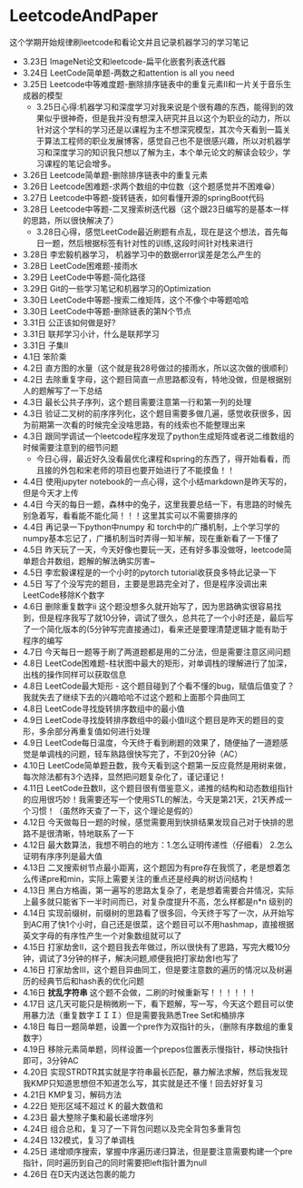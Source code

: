 # LeetcodeAndPaper
这个学期开始规律刷leetcode和看论文并且记录机器学习的学习笔记
* 3.23日 ImageNet论文和leetcode-扁平化嵌套列表迭代器
* 3.24日 LeetCode简单题-两数之和attention is all you need
* 3.25日 Leetcode中等难度题-删除排序链表中的重复元素II和一片关于音乐生成器的模型
  * 3.25日心得:机器学习和深度学习对我来说是个很有趣的东西，能得到的效果似乎很神奇，但是我并没有想深入研究并且以这个为职业的动力，所以针对这个学科的学习还是以课程为主不想深究模型，其次今天看到一篇关于算法工程师的职业发展博客，感觉自己也不是很感兴趣，所以对机器学习和深度学习的知识我只想以了解为主，本个单元论文的解读会较少，学习课程的笔记会增多。
* 3.26日 Leetcode简单题-删除排序链表中的重复元素
* 3.26日 Leetcode困难题-求两个数组的中位数（这个题感觉并不困难😁）
* 3.27日 Leetcode中等题-旋转链表，如何看懂开源的springBoot代码
* 3.28日 Leetcode中等题-二叉搜索树迭代器（这个跟23日编写的是基本一样的思路，所以很快解决了）
  * 3.28日心得，感觉LeetCode最近刷题有点乱，现在是这个想法，首先每日一题，然后根据标签有针对性的训练,这段时间针对栈来进行
* 3.28日 李宏毅机器学习， 机器学习中的数据error误差是怎么产生的
* 3.28日 LeetCode困难题-接雨水
* 3.29日 LeetCode中等题-简化路径
* 3.29日 Git的一些学习笔记和机器学习的Optimization
* 3.30日 LeetCode中等题-搜索二维矩阵，这个不像个中等题哈哈
* 3.30日 LeetCode中等题-删除链表的第N个节点
* 3.31日 公正该如何做是好?
* 3.31日 联邦学习小计，什么是联邦学习
* 3.31日 子集II
* 4.1日 笨阶乘
* 4.2日 直方图的水量（这个就是我28号做过的接雨水，所以这次做的很顺利）
* 4.2日 去除重复字母，这个题目简直一点思路都没有，特地没做，但是根据别人的题解写了一下总结
* 4.3日 最长公共子序列，这个题目需要注意第一行和第一列的处理
* 4.3日 验证二叉树的前序序列化，这个题目需要多做几遍，感觉收获很多，因为前期第一次看的时候完全没啥思路，有的线索也不能整理出来
* 4.3日 跟同学调试一个leetcode程序发现了python生成矩阵或者说二维数组的时候需要注意到的细节问题
  * 今日心得，最近好久没看最优化课程和spring的东西了，得开始看看，而且接的外包和宋老师的项目也要开始进行了不能摸鱼！！
* 4.4日 使用jupyter notebook的一点心得，这个小结markdown是昨天写的，但是今天才上传
* 4.4日 今天的每日一题，森林中的兔子，这里我要总结一下，有思路的时候先别急着写，看看能不能化简！！！这里其实可以不需要排序的
* 4.4日 再记录一下python中numpy 和 torch中的广播机制，上个学习学的numpy基本忘记了，广播机制当时弄得一知半解，现在重新看了一下懂了
* 4.5日 昨天玩了一天，今天好像也要玩一天，还有好多事没做呀，leetcode简单题合并数组，题解的解法确实厉害~
* 4.5日 李宏毅课程是的一个小时的pytorch tutorial收获良多特此记录一下
* 4.5日 写了个没写完的题目，主要是思路完全对了，但是程序没调出来LeetCode移除K个数字
* 4.6日 删除重复数字ii 这个题没想多久就开始写了，因为思路确实很容易找到，但是程序我写了就10分钟，调试了很久，总共花了一个小时还是，最后写了一个简化版本的(5分钟写完直接通过)，看来还是要理清楚逻辑才能有助于程序的编写
* 4.7日 今天每日一题等于刷了两道题都是用的二分法，但是需要注意区间问题
* 4.8日 LeetCode困难题-柱状图中最大的矩形，对单调栈的理解进行了加深，出栈的操作同样可以获取信息
* 4.8日 LeetCode最大矩形 - 这个题目碰到了个看不懂的bug，赋值后值变了？我就失去了继续下去的兴趣哈哈不过这个题和上面那个异曲同工
* 4.8日 LeetCode寻找旋转排序数组中的最小值
* 4.9日 LeetCode寻找旋转排序数组中的最小值II这个题目是昨天的题目的变形，多余部分再重复值如何进行处理
* 4.9日 LeetCode每日温度，今天终于看到刷题的效果了，随便抽了一道题感觉是单调栈的问题，轻车熟路很快写完了，不到20分钟（AC）
* 4.10日 LeetCode简单题丑数，我今天看到这个题第一反应竟然是用树来做，每次除法都有3个选择，显然把问题复杂化了，谨记谨记！
* 4.11日 LeetCode丑数II，这个题目很有借鉴意义，递推的结构和动态数组指针的应用很巧妙！我需要还写一个使用STL的解法，今天是第21天，21天养成一个习惯！（虽然昨天查了一下，这个理论是假的）
* 4.12日 今天做每日一题的时候，感觉需要用到快排结果发现自己对于快排的思路不是很清晰，特地联系了一下
* 4.12日 最大数算法，我想不明白的地方：1.怎么证明传递性（仔细看） 2.怎么证明有序序列是最大值
* 4.13日 二叉搜索树节点最小距离，这个题因为有pre存在我慌了，老是想着怎么传递pre和min，实际上需要关注的重点还是经典的树访问结构！
* 4.13日 黑白方格画，第一遍写的思路太复杂了，老是想着需要合并情况，实际上最多就只能省下一半时间而已，对复杂度提升不高，怎么样都是n\*n 级别的
* 4.14日 实现前缀树，前缀树的思路看了很多回，今天终于写了一次，从开始写 到AC用了快1个小时，自己还是很菜，这个题目可以不用hashmap，直接根据英文字母的有序性产生一个对象数组就可以了
* 4.15日 打家劫舍II，这个题目我去年做过，所以很快有了思路，写完大概10分钟，调试了3分钟的样子，解决问题,顺便我把打家劫舍I也写了
* 4.16日 打家劫舍III，这个题目异曲同工，但是要注意数的遍历的情况以及树遍历的经典节后和hash表的优化问题
* 4.16日 **扰乱字符串** 这个题不会做，二刷的时候重新写！！！！！！
* 4.17日 这几天可能只是稍微刷一下，看下题解，写一写，今天这个题目可以使用暴力法（重复数字ＩＩＩ）但是需要我熟悉Tree Set和桶排序
* 4.18日 每日一题简单题，设置一个pre作为双指针的头，（删除有序数组的重复数字）
* 4.19日 移除元素简单题，同样设置一个prepos位置表示慢指针，移动快指针即可，3分钟AC
* 4.20日 实现STRDTR其实就是字符串最长匹配，暴力解法求解，然后我发现我KMP只知道思想但不知道怎么写，其实就是还不懂！回去好好复习
* 4.21日 KMP复习，解码方法
* 4.22日 矩形区域不超过 K 的最大数值和  
* 4.23日 最大整除子集和最长递增序列
* 4.24日 组合总和，复习了一下背包问题以及完全背包多重背包
* 4.24日 132模式，复习了单调栈
* 4.25日 递增顺序搜索，掌握中序遍历递归算法，但是要注意需要构建一个pre指针，同时遍历到自己的同时需要把left指针置为null
* 4.26日 在D天内送达包裹的能力
